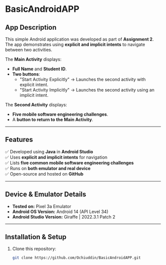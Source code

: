# BasicAndroidAPP

## App Description
This simple Android application was developed as part of **Assignment 2**. The app demonstrates using **explicit and implicit intents** to navigate between two activities.

The **Main Activity** displays:
- **Full Name** and **Student ID**.
- **Two buttons**:
  - "Start Activity Explicitly" → Launches the second activity with explicit intent.
  - "Start Activity Implicitly" → Launches the second activity using an implicit intent.

The **Second Activity** displays:
- **Five mobile software engineering challenges**.
- A **button to return to the Main Activity**.

---

## Features
✅ Developed using **Java** in **Android Studio**  
✅ Uses **explicit and implicit intents** for navigation  
✅ Lists **five common mobile software engineering challenges**  
✅ Runs on **both emulator and real device**  
✅ Open-source and hosted on **GitHub**  

---

## Device & Emulator Details
- **Tested on:** Pixel 3a Emulator
- **Android OS Version:** Android 14 (API Level 34)
- **Android Studio Version:** Giraffe |  2022.3.1 Patch 2
---

## Installation & Setup
1. Clone this repository:
   ```bash
   git clone https://github.com/Ochiuddin/BasicAndroidAPP.git
